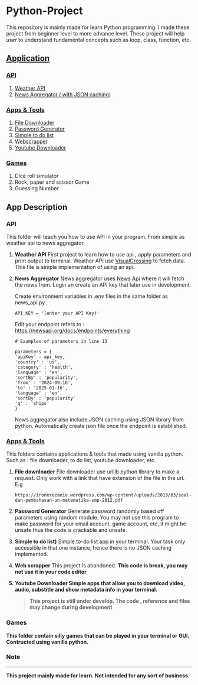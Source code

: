 # Python-Project

This repository is mainly made for learn Python programming. I made these project from beginner level to more advance level. These project will help _user_ to understand fundamental concepts such as loop, class, function, etc.

## [Application](#apps)

### [API](#api)
1. [Weather API](#weather_api) 
2. [News Aggregator ( with JSON caching)](#news_api)

### [Apps & Tools](#tools)
1. [File Downloader](#file_downloader)
2. [Password Generator](#password_generator)
3. [Simple to do list](#to-do_list) 
4. [Webscrapper](#webscrapper)
5. [Youtube Downloader](#youtube_downloader)

### [Games](#games)
1. Dice roll simulator
2. Rock, paper and scissor Game
3. Guessing Number


## App Description

### <a id='apps'>API
This folder will teach you how to use API in your program. From simple as weather api to news aggregator.

1. <b><a id='weather_api'>Weather API</b>
	First project to learn how to use api , apply parameters and print output to terminal. Weather API use [VisualCrossing](https://www.visualcrossing.com/) to fetch data. This file is simple implementation of using an api.

2. <b><a id="news_api">News Aggregator</b>
	News aggregator uses [News Api](https://newsapi.org/) where it will fetch the news from. Login an create an API key that later use in development.

	Create environment variables in .env files in the same folder as news_api.py
	
	``API_KEY = '(enter your API Key)'``

	Edit your endpoint refers to : https://newsapi.org/docs/endpoints/everything
	```
	# Examples of parameters in line 13
	
	parameters = {
	'apiKey' : api_key,
	'country' : 'us',
	'category' : 'health',
	'language' : 'en',
	'sortBy' : 'popularity',
	'from' : '2024-09-16',
	'to' : '2025-01-16',
	'language' : 'en',
	'sortBy' : 'popularity'
	'q' : 'ships'
	}
	```

	News aggregator also include JSON caching using JSON library from python. Automatically create json file once the endpoint is established.

### [Apps & Tools](#tools)
This folders contains applications & tools that made using vanilla python. Such as : file downloader, to do list, youtube downloader, etc.

1. <b><a id='file_downloader'>File downloader</b>
	File downloader use urllib python library to make a request. Only work with a link that have extension of the file in the url. E.g

	``https://ironerozanie.wordpress.com/wp-content/uploads/2013/03/soal-dan-pembahasan-un-matematika-smp-2012.pdf``

2. <b><a id='password_generator'>Password Generator </b>
	Generate password randomly based off parameters using random module. You may not use this program to make password for your email account, game account, etc, it might be unsafe thus the code is crackable and unsafe.

3. <b><a id='to-do_list'>Simple to do list)</b>
	Simple to-do list app in your terminal. Your task only accessible in that one instance, hence there is no JSON caching implemented. 

4. <b><a id='web_scrapper'> Web scrapper</b>
	This project is abandoned. <b>This code is break, you may not use it in your code editor<b>
	
5. <b><a id='youtube_downloader'>Youtube Downloader</b>
	Simple apps that allow you to download video, audio, substitle and show metadata info in your terminal.

	>This project is still under develop. The code , reference and files may change during development

### <a id='games'>Games
This folder contain silly games that can be played in your terminal or GUI. Contructed using vanilla python.


### Note  
---
This project mainly made for learn. Not intended for any sort of business.
